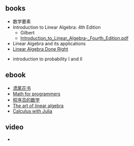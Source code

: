 

## books
+ 数学要素
+ Introduction to Linear Algebra: 4th Edition
    + Gilbert
    + [Introduction_to_Linear_Algebra-_Fourth_Edition.pdf](https://students.aiu.edu/submissions/profiles/resources/onlineBook/Y5B7M4_Introduction_to_Linear_Algebra-_Fourth_Edition.pdf)
+ Linear Algebra and its applications
+ [Linear Algebra Done Right](https://linear.axler.net/)
<!-- 概率 -->
+ introduction to probability I and II

## ebook
+ [鸢尾花书](https://github.com/Visualize-ML)
+ [Math for programmers](https://wangwei1237.github.io/shares/Math-for-Programmers.pdf)
+ [程序员的数学](https://github.com/linghuam/boutique-books/tree/master/b01-%E6%95%B0%E5%AD%A6)
+ [The art of linear algebra](https://github.com/kenjihiranabe/The-Art-of-Linear-Algebra/blob/main/The-Art-of-Linear-Algebra.pdf)
+ [Calculus with Julia](https://jverzani.github.io/CalculusWithJuliaNotes.jl/)

## video
+ 